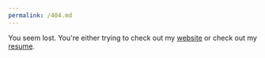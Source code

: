 ```yaml
--- 
permalink: /404.md 
---
```


You seem lost. You're either trying to check out my [website](http://victoramupitan.com) or check out my [resume](http://victoramupitan.com/contents/Victor's_Resume.pdf).
